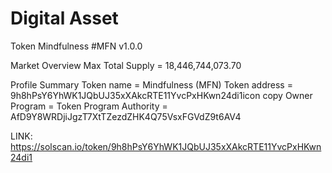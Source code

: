# Digital Asset
Token Mindfulness #MFN v1.0.0

Market Overview
Max Total Supply = 18,446,744,073.70

Profile Summary
Token name = Mindfulness (MFN)
Token address = 9h8hPsY6YhWK1JQbUJ35xXAkcRTE11YvcPxHKwn24di1icon copy
Owner Program = Token Program
Authority = AfD9Y8WRDjiJgzT7XtTZezdZHK4Q75VsxFGVdZ9t6AV4


LINK: https://solscan.io/token/9h8hPsY6YhWK1JQbUJ35xXAkcRTE11YvcPxHKwn24di1



